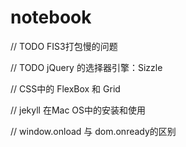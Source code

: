 # notebook


// TODO FIS3打包慢的问题

// TODO jQuery 的选择器引擎：Sizzle 

// CSS中的 FlexBox 和 Grid

// jekyll 在Mac OS中的安装和使用

// window.onload 与 dom.onready的区别